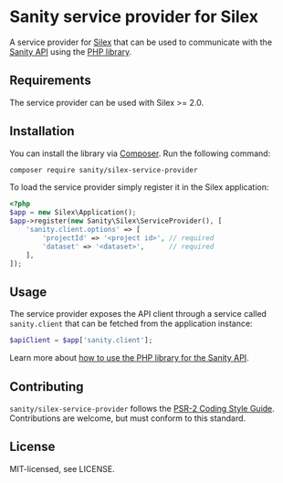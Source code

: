# Sanity service provider for Silex
A service provider for [Silex](https://silex.symfony.com/) that can be used to communicate with the [Sanity API](https://www.sanity.io/) using the [PHP library](https://github.com/sanity-io/sanity-php).

## Requirements
The service provider can be used with Silex >= 2.0.

## Installation
You can install the library via [Composer](http://getcomposer.org/). Run the following command:

```bash
composer require sanity/silex-service-provider
```

To load the service provider simply register it in the Silex application:

```php
<?php
$app = new Silex\Application();
$app->register(new Sanity\Silex\ServiceProvider(), [
    'sanity.client.options' => [
        'projectId' => '<project id>', // required
        'dataset' => '<dataset>',      // required
    ],
]);
```

## Usage
The service provider exposes the API client through a service called `sanity.client` that can be fetched from the application instance:

```php
$apiClient = $app['sanity.client'];
```

Learn more about [how to use the PHP library for the Sanity API](https://github.com/sanity-io/sanity-php).

## Contributing
`sanity/silex-service-provider` follows the [PSR-2 Coding Style Guide](http://www.php-fig.org/psr/psr-2/). Contributions are welcome, but must conform to this standard.

## License
MIT-licensed, see LICENSE.
